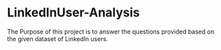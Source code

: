 # LinkedInUser-Analysis
The Purpose of this project is to answer the questions provided based on the given dataset of LinkedIn users.
